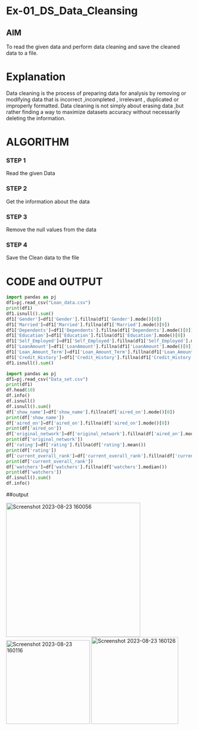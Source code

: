 # Ex-01_DS_Data_Cleansing


## AIM
To read the given data and perform data cleaning and save the cleaned data to a file. 

# Explanation
Data cleaning is the process of preparing data for analysis by removing or modifying data that is incorrect ,incompleted , irrelevant , duplicated or improperly formatted. 
Data cleaning is not simply about erasing data ,but rather finding a way to maximize datasets accuracy without necessarily deleting the information. 

# ALGORITHM
### STEP 1
Read the given Data
### STEP 2
Get the information about the data
### STEP 3
Remove the null values from the data
### STEP 4
Save the Clean data to the file

# CODE and OUTPUT
```python
import pandas as pj
df1=pj.read_csv("Loan_data.csv")
print(df1)
df1.isnull().sum()
df1['Gender']=df1['Gender'].fillna(df1['Gender'].mode()[0])
df1['Married']=df1['Married'].fillna(df1['Married'].mode()[0])
df1['Dependents']=df1['Dependents'].fillna(df1['Dependents'].mode()[0])
df1['Education']=df1['Education'].fillna(df1['Education'].mode()[0])
df1['Self_Employed']=df1['Self_Employed'].fillna(df1['Self_Employed'].mode()[0])
df1['LoanAmount']=df1['LoanAmount'].fillna(df1['LoanAmount'].mode()[0])
df1['Loan_Amount_Term']=df1['Loan_Amount_Term'].fillna(df1['Loan_Amount_Term'].mode()[0])
df1['Credit_History']=df1['Credit_History'].fillna(df1['Credit_History'].mode()[0])
df1.isnull().sum()

import pandas as pj
df1=pj.read_csv("Data_set.csv")
print(df1)
df.head(10)
df.info()
df.isnull()
df.isnull().sum()
df['show_name']=df['show_name'].fillna(df['aired_on'].mode()[0])
print(df['show_name'])
df['aired_on']=df['aired_on'].fillna(df['aired_on'].mode()[0])
print(df['aired_on'])
df['original_network']=df['original_network'].fillna(df['aired_on'].mode()[0])
print(df['original_network'])
df['rating']=df['rating'].fillna(df['rating'].mean())
print(df['rating'])
df['current_overall_rank']=df['current_overall_rank'].fillna(df['current_overall_rank'].mean())
print(df['current_overall_rank'])
df['watchers']=df['watchers'].fillna(df['watchers'].median())
print(df['watchers'])
df.isnull().sum()
df.info()
```
##output

<img width="364" alt="Screenshot 2023-08-23 160056" src="https://github.com/K1540438/ODD2023-Datascience-Ex01/assets/84171243/d4ce6aaa-34e9-4944-b900-8589adb8b0d2">

<img width="227" alt="Screenshot 2023-08-23 160116" src="https://github.com/K1540438/ODD2023-Datascience-Ex01/assets/84171243/9b84eb47-d353-4b5f-9a99-aad85543285e">


<img width="236" alt="Screenshot 2023-08-23 160126" src="https://github.com/K1540438/ODD2023-Datascience-Ex01/assets/84171243/7eb04c32-6829-4967-9f61-efe41b40fc10">
